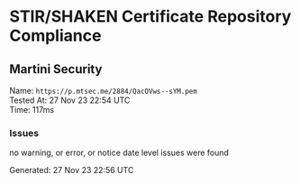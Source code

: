 # STIR/SHAKEN Certificate Repository Compliance

## Martini Security

Name: `https://p.mtsec.me/2884/QacOVws--sYM.pem`\
Tested At: 27 Nov 23 22:54 UTC\
Time: 117ms

### Issues

no warning, or error, or notice date level issues were found

Generated: 27 Nov 23 22:56 UTC